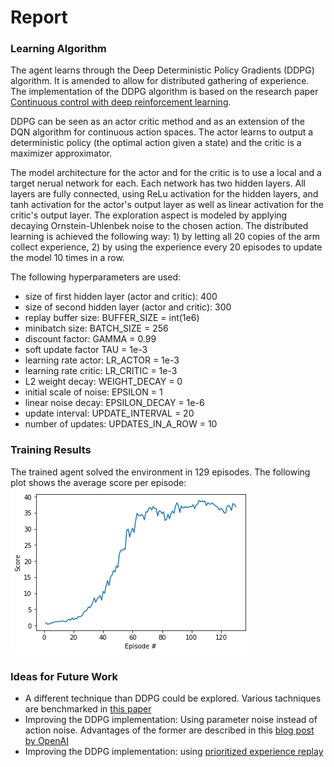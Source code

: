 # Report

### Learning Algorithm
The agent learns through the Deep Deterministic Policy Gradients (DDPG) algorithm. It is amended to allow for distributed gathering of experience. The implementation of the DDPG algorithm is based on the research paper [
Continuous control with deep reinforcement learning](https://arxiv.org/abs/1509.02971). 

DDPG can be seen as an actor critic method and as an extension of the DQN algorithm for continuous action spaces. The actor learns to output a deterministic policy (the optimal action given a state) and the critic is a maximizer approximator. 
  
The model architecture for the actor and for the critic is to use a local and a target nerual network for each. Each network has two hidden layers. All layers are fully connected, using ReLu activation for the hidden layers, and tanh activation for the actor's output layer as well as linear activation for the critic's output layer. The exploration aspect is modeled by applying decaying Ornstein-Uhlenbek noise to the chosen action. The distributed learning is achieved the following way: 1) by letting all 20 copies of the arm collect experience, 2) by using the experience every 20 episodes to update the model 10 times in a row.
  
The following hyperparameters are used:
* size of first hidden layer (actor and critic): 400
* size of second hidden layer (actor and critic): 300
* replay buffer size: BUFFER_SIZE = int(1e6)
* minibatch size: BATCH_SIZE = 256
* discount factor: GAMMA = 0.99
* soft update factor TAU = 1e-3
* learning rate actor: LR_ACTOR = 1e-3
* learning rate critic: LR_CRITIC = 1e-3
* L2 weight decay: WEIGHT_DECAY = 0
* initial scale of noise: EPSILON = 1
* linear noise decay: EPSILON_DECAY = 1e-6
* update interval: UPDATE_INTERVAL = 20 
* number of updates: UPDATES_IN_A_ROW = 10

### Training Results
The trained agent solved the environment in 129 episodes. The following plot shows the average score per episode:
![average score plot](avg_score_plot.png)


### Ideas for Future Work
* A different technique than DDPG could be explored. Various tachniques are benchmarked in [this paper](https://arxiv.org/abs/1604.06778)
* Improving the DDPG implementation: Using parameter noise instead of action noise. Advantages of the former are described in this [blog post by OpenAI](https://blog.openai.com/better-exploration-with-parameter-noise/)
* Improving the DDPG implementation: using [prioritized experience replay](https://arxiv.org/abs/1511.05952)

